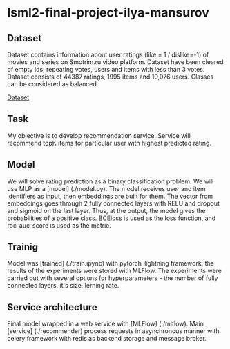 # lsml2-final-project-ilya-mansurov

## Dataset

Dataset contains information about user ratings (like = 1 / dislike=-1) of movies and series on Smotrim.ru video platform.
Dataset have been cleared of empty ids, repeating votes, users and items with less than 3 votes.
Dataset consists of 44387 ratings, 1995 items and 10,076 users. Classes can be considered as balanced

[Dataset](./data/raw_ratings.csv)

## Task

My objective is to develop recommendation service. Service will recommend topK items for particular user with highest predicted rating.

## Model

We will solve rating prediction as a binary classification problem. We will use MLP as a [model] (./model.py).
The model receives user and item identifiers as input, then embeddings are built for them.
The vector from embeddings goes through 2 fully connected layers with RELU and dropout and sigmoid on the last layer.
Thus, at the output, the model gives the probabilities of a positive class. BCEloss is used as the loss function,
and roc_auc_score is used as the metric.

## Trainig

Model was [trained] (./train.ipynb) with pytorch_lightning framework, the results of the experiments were stored with MLFlow.
The experiments were carried out with several options for hyperparameters - the number of fully connected layers,
it's size, lerning rate.

## Service architecture

Final model wrapped in a web service with [MLFlow] (./mlflow). Main [service] (./recommender) process requests in asynchronous manner with celery
framework with redis as backend storage and message broker.